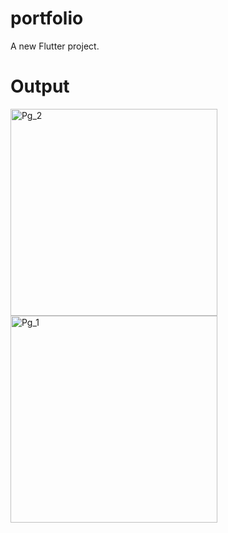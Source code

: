 # portfolio

A new Flutter project.

# Output
<img width="331" alt="Pg_2" src="https://github.com/Siz-An/Portfolio_Flutter/assets/140323399/d5366968-7351-45d0-8e51-6154f67cb92c">
<img width="331" alt="Pg_1" src="https://github.com/Siz-An/Portfolio_Flutter/assets/140323399/02610521-b9dd-4136-b5fa-ebf4a7ec6934">
